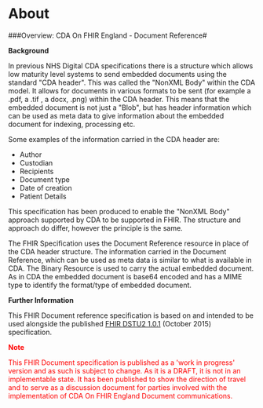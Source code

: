 # About #

###Overview: CDA On FHIR England - Document Reference#

**Background**

In previous NHS Digital CDA specifications there is a structure which allows low maturity level systems to send embedded documents using the standard "CDA header". This was called the "NonXML Body" within the CDA model. It allows for documents in various formats to be sent (for example a .pdf, a .tif , a docx, .png) within the CDA header. This means that the embedded document is not just a "Blob", but has header information which can be used as meta data to give information about the embedded document for indexing, processing etc.

Some examples of the information carried in the CDA header are:

-  Author
-  Custodian
-  Recipients
-  Document type
-  Date of creation
-  Patient Details

This specification has been produced to enable the "NonXML Body" approach supported by CDA to be supported in FHIR. The structure and approach do differ, however the principle is the same.

The FHIR Specification uses the Document Reference resource in place of the CDA header structure. The information carried in the Document Reference, which can be used as meta data is  similar to what is available in CDA. The Binary Resource is used to carry the actual embedded document. As in CDA the embedded document is base64 encoded and has a MIME type to identify the format/type of embedded document.

**Further Information**

This FHIR Document reference specification is based on and intended to be used alongside the published [FHIR DSTU2 1.0.1] (October 2015) specification. 

[FHIR DSTU2 1.0.1]: http://hl7.org/fhir/index.html

<font color="red">**Note**

This FHIR Document specification is published as a 'work in progress' version and as such is subject to change. As it is a DRAFT, it is not in an implementable state. It has been published to show the direction of travel and to serve as a discussion document for parties involved with the implementation of CDA On FHIR England  Document communications.
</font>